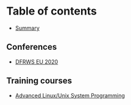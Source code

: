 # Table of contents

* [Summary](README.md)

## Conferences

* [DFRWS EU 2020](conferences/dfrws-eu-2020.md)

## Training courses

* [Advanced Linux/Unix System Programming](training-courses/advanced-linux-unix-system-programming.md)

